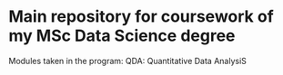 # Main repository for coursework of my MSc Data Science degree

Modules taken in the program:
QDA: Quantitative Data AnalysiS
